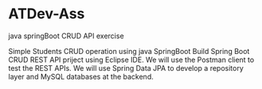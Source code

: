 # ATDev-Ass
java springBoot CRUD API exercise

Simple Students CRUD operation using java SpringBoot
Build Spring Boot CRUD REST API priject using Eclipse IDE.
We will use the Postman client to test the REST APIs.
We will use Spring Data JPA to develop a repository layer and MySQL databases at the backend.
